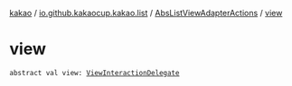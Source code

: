 [kakao](../../index.md) / [io.github.kakaocup.kakao.list](../index.md) / [AbsListViewAdapterActions](index.md) / [view](./view.md)

# view

`abstract val view: `[`ViewInteractionDelegate`](../../io.github.kakaocup.kakao.delegate/-view-interaction-delegate/index.md)